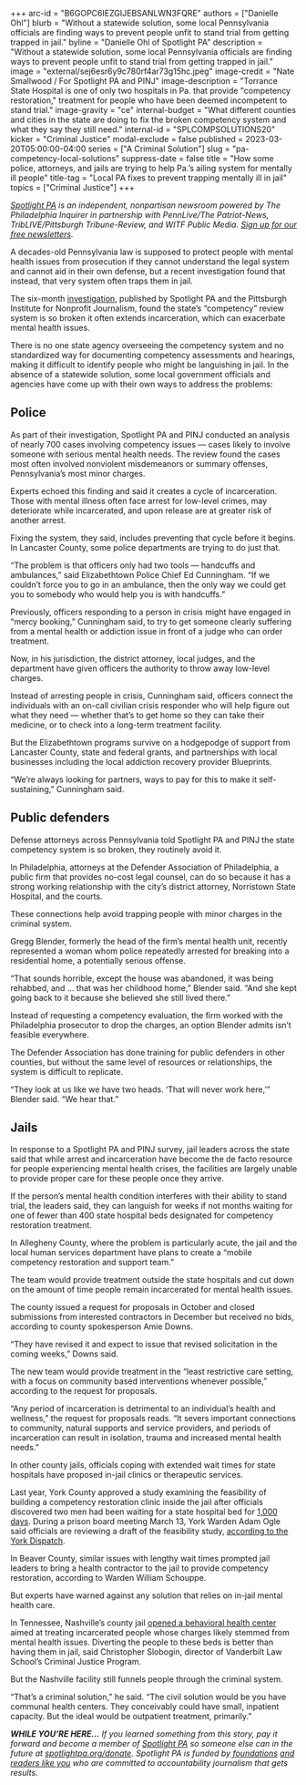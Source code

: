 +++
arc-id = "B6GOPC6IEZGIJEBSANLWN3FQRE"
authors = ["Danielle Ohl"]
blurb = "Without a statewide solution, some local Pennsylvania officials are finding ways to prevent people unfit to stand trial from getting trapped in jail."
byline = "Danielle Ohl of Spotlight PA"
description = "Without a statewide solution, some local Pennsylvania officials are finding ways to prevent people unfit to stand trial from getting trapped in jail."
image = "external/sej6esr6y9c780rf4ar73g15hc.jpeg"
image-credit = "Nate Smallwood / For Spotlight PA and PINJ"
image-description = "Torrance State Hospital is one of only two hospitals in Pa. that provide \"competency restoration,\" treatment for people who have been deemed incompetent to stand trial."
image-gravity = "ce"
internal-budget = "What different counties and cities in the state are doing to fix the broken competency system and what they say they still need."
internal-id = "SPLCOMPSOLUTIONS20"
kicker = "Criminal Justice"
modal-exclude = false
published = 2023-03-20T05:00:00-04:00
series = ["A Criminal Solution"]
slug = "pa-competency-local-solutions"
suppress-date = false
title = "How some police, attorneys, and jails are trying to help Pa.’s ailing system for mentally ill people"
title-tag = "Local PA fixes to prevent trapping mentally ill in jail"
topics = ["Criminal Justice"]
+++

<a href="https://www.spotlightpa.org/"><i>Spotlight PA</i></a><i> is an independent, nonpartisan newsroom powered by The Philadelphia Inquirer in partnership with PennLive/The Patriot-News, TribLIVE/Pittsburgh Tribune-Review, and WITF Public Media. </i><a href="https://www.spotlightpa.org/newsletters"><i>Sign up for our free newsletters</i></a><i>.</i>

A decades-old Pennsylvania law is supposed to protect people with mental health issues from prosecution if they cannot understand the legal system and cannot aid in their own defense, but a recent investigation found that instead, that very system often traps them in jail.

The six-month <a href="https://www.spotlightpa.org/news/2023/03/pa-mental-illness-jail-incompetent-treatment/">investigation</a>, published by Spotlight PA and the Pittsburgh Institute for Nonprofit Journalism, found the state’s “competency” review system is so broken it often extends incarceration, which can exacerbate mental health issues.

There is no one state agency overseeing the competency system and no standardized way for documenting competency assessments and hearings, making it difficult to identify people who might be languishing in jail. In the absence of a statewide solution, some local government officials and agencies have come up with their own ways to address the problems:

<script src="https://www.spotlightpa.org/embed.js" async></script><div data-spl-embed-version="1" data-spl-src="https://www.spotlightpa.org/embeds/newsletter/"></div>

## Police

As part of their investigation, Spotlight PA and PINJ conducted an analysis of nearly 700 cases involving competency issues — cases likely to involve someone with serious mental health needs. The review found the cases most often involved nonviolent misdemeanors or summary offenses, Pennsylvania’s most minor charges.

Experts echoed this finding and said it creates a cycle of incarceration. Those with mental illness often face arrest for low-level crimes, may deteriorate while incarcerated, and upon release are at greater risk of another arrest.

Fixing the system, they said, includes preventing that cycle before it begins. In Lancaster County, some police departments are trying to do just that.

“The problem is that officers only had two tools — handcuffs and ambulances,” said Elizabethtown Police Chief Ed Cunningham. “If we couldn’t force you to go in an ambulance, then the only way we could get you to somebody who would help you is with handcuffs.”

Previously, officers responding to a person in crisis might have engaged in “mercy booking,” Cunningham said, to try to get someone clearly suffering from a mental health or addiction issue in front of a judge who can order treatment.

Now, in his jurisdiction, the district attorney, local judges, and the department have given officers the authority to throw away low-level charges.

Instead of arresting people in crisis, Cunningham said, officers connect the individuals with an on-call civilian crisis responder who will help figure out what they need — whether that’s to get home so they can take their medicine, or to check into a long-term treatment facility.

But the Elizabethtown programs survive on a hodgepodge of support from Lancaster County, state and federal grants, and partnerships with local businesses including the local addiction recovery provider Blueprints.

“We’re always looking for partners, ways to pay for this to make it self-sustaining,” Cunningham said.

## Public defenders

Defense attorneys across Pennsylvania told Spotlight PA and PINJ the state competency system is so broken, they routinely avoid it.

In Philadelphia, attorneys at the Defender Association of Philadelphia, a public firm that provides no-cost legal counsel, can do so because it has a strong working relationship with the city’s district attorney, Norristown State Hospital, and the courts.

These connections help avoid trapping people with minor charges in the criminal system.

Gregg Blender, formerly the head of the firm’s mental health unit, recently represented a woman whom police repeatedly arrested for breaking into a residential home, a potentially serious offense.

“That sounds horrible, except the house was abandoned, it was being rehabbed, and … that was her childhood home,” Blender said. “And she kept going back to it because she believed she still lived there.”

Instead of requesting a competency evaluation, the firm worked with the Philadelphia prosecutor to drop the charges, an option Blender admits isn’t feasible everywhere.

The Defender Association has done training for public defenders in other counties, but without the same level of resources or relationships, the system is difficult to replicate.

“They look at us like we have two heads. ‘That will never work here,’” Blender said. “We hear that.”

## Jails

In response to a Spotlight PA and PINJ survey, jail leaders across the state said that while arrest and incarceration have become the de facto resource for people experiencing mental health crises, the facilities are largely unable to provide proper care for these people once they arrive.

If the person’s mental health condition interferes with their ability to stand trial, the leaders said, they can languish for weeks if not months waiting for one of fewer than 400 state hospital beds designated for competency restoration treatment.

In Allegheny County, where the problem is particularly acute, the jail and the local human services department have plans to create a “mobile competency restoration and support team.”

The team would provide treatment outside the state hospitals and cut down on the amount of time people remain incarcerated for mental health issues.

The county issued a request for proposals in October and closed submissions from interested contractors in December but received no bids, according to county spokesperson Amie Downs.

“They have revised it and expect to issue that revised solicitation in the coming weeks,” Downs said.

<script src="https://www.spotlightpa.org/embed.js" async></script><div data-spl-embed-version="1" data-spl-src="https://www.spotlightpa.org/embeds/donate/?teaser_text=Support%20Spotlight%20PA's%20vital%20investigative%20and%20public-service%20journalism%20and%20%3Cb%3Eall%20gifts%20will%20be%20DOUBLED%3C%2Fb%3E%20until%20March%2025%20thanks%20to%20a%20generous%20matching%20gift%20from%20the%20Benter%20Foundation%20in%20Pittsburgh.&eyebrow_text=SUPPORT%20SPOTLIGHT%20PA"></div>


The new team would provide treatment in the “least restrictive care setting, with a focus on community based interventions whenever possible,” according to the request for proposals.

“Any period of incarceration is detrimental to an individual’s health and wellness,” the request for proposals reads. “It severs important connections to community, natural supports and service providers, and periods of incarceration can result in isolation, trauma and increased mental health needs.”

In other county jails, officials coping with extended wait times for state hospitals have proposed in-jail clinics or therapeutic services.

Last year, York County approved a study examining the feasibility of building a competency restoration clinic inside the jail after officials discovered two men had been waiting for a state hospital bed for <a href="https://www.ydr.com/story/news/local/2022/05/12/york-county-prison-feasibility-study-competency-restoration-center/65354974007/">1,000 days</a>. During a prison board meeting March 13, York Warden Adam Ogle said officials are reviewing a draft of the feasibility study, <a href="https://www.yorkdispatch.com/story/news/local/york-county/2023/03/08/york-county-prison-set-to-receive-body-cams-communications-equipment/69984933007/">according to the York Dispatch</a>.

In Beaver County, similar issues with lengthy wait times prompted jail leaders to bring a health contractor to the jail to provide competency restoration, according to Warden William Schouppe.

But experts have warned against any solution that relies on in-jail mental health care.

In Tennessee, Nashville’s county jail <a href="https://wpln.org/post/nashville-swaps-jail-cells-for-mental-healthcare-at-new-behavioral-health-center/">opened a behavioral health center</a> aimed at treating incarcerated people whose charges likely stemmed from mental health issues. Diverting the people to these beds is better than having them in jail, said Christopher Slobogin, director of Vanderbilt Law School’s Criminal Justice Program.

But the Nashville facility still funnels people through the criminal system.

“That’s a criminal solution,” he said. “The civil solution would be you have communal health centers. They conceivably could have small, inpatient capacity. But the ideal would be outpatient treatment, primarily.”

<i><b>WHILE YOU’RE HERE...</b></i><i> If you learned something from this story, pay it forward and become a member of </i><a href="https://www.spotlightpa.org/"><i>Spotlight PA</i></a><i> so someone else can in the future at </i><a href="http://spotlightpa.org/donate"><i>spotlightpa.org/donate</i></a><i>. Spotlight PA is funded by</i><a href="https://www.spotlightpa.org/support"><i> foundations</i></a><i> </i><a href="https://www.spotlightpa.org/support"><i>and readers like you</i></a><i> who are committed to accountability journalism that gets results.</i>
